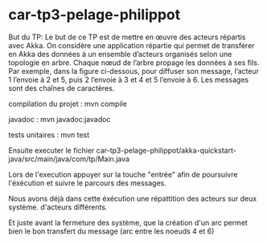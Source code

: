 # car-tp3-pelage-philippot

But du TP:
Le but de ce TP est de mettre en œuvre des acteurs répartis avec Akka.
On considère une application répartie qui permet de transférer en Akka des données à un
ensemble d’acteurs organisés selon une topologie en arbre. Chaque nœud de l’arbre propage les
données à ses fils. Par exemple, dans la figure ci-dessous, pour diffuser son message, l’acteur
1 l’envoie à 2 et 5, puis 2 l’envoie à 3 et 4 et 5 l’envoie à 6. Les messages sont des chaînes de
caractères.


compilation du projet : mvn compile

javadoc : mvn javadoc:javadoc

tests unitaires : mvn test

Ensuite executer le fichier car-tp3-pelage-philippot/akka-quickstart-java/src/main/java/com/tp/Main.java

Lors de l'execution appuyer sur la touche "entrée" afin de poursuivre l'éxécution et suivre le parcours des messages.

Nous avons déjà dans cette éxécution une répattition des acteurs sur deux système. d'acteurs différents.

Et juste avant la fermeture des système, que la création d'un arc permet bien le bon transfert du message (arc entre les noeuds 4 et 6)
